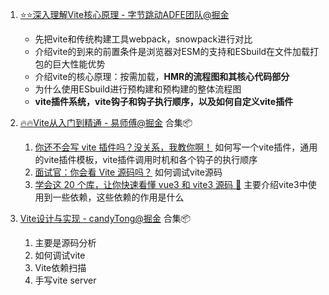 



1. [⭐️⭐️深入理解Vite核心原理 - 字节跳动ADFE团队@掘金](https://juejin.cn/post/7064853960636989454)
   - 先把vite和传统构建工具webpack，snowpack进行对比
   - 介绍vite的到来的前置条件是浏览器对ESM的支持和ESbuild在文件加载打包的巨大性能优势
   - 介绍vite的核心原理：按需加载，**HMR的流程图和其核心代码部分**
   - 为什么使用ESbuild进行预构建和预构建的整体流程图
   - **vite插件系统，vite钩子和钩子执行顺序，以及如何自定义vite插件**

2. [🔥🔥Vite从入门到精通 - 易师傅@掘金](https://juejin.cn/column/7074954144817086472) 合集📦
   1. [你还不会写 vite 插件吗？没关系，我教你啊！](https://juejin.cn/post/7103165205483356168) 如何写一个vite插件，通用的vite插件模板，vite插件调用时机和各个钩子的执行顺序
   2. [面试官：你会看 Vite 源码吗？](https://juejin.cn/post/7094984070999834655) 如何调试vite源码
   3. [学会这 20 个库，让你快速看懂 vue3 和 vite3 源码 🚀](https://juejin.cn/post/7124112069355372581) 主要介绍vite3中使用到一些依赖，这些依赖的作用是什么
3. [Vite设计与实现 - candyTong@掘金](https://juejin.cn/column/7064028495529115662) 合集📦
   1. 主要是源码分析
   2. 如何调试vite
   3. Vite依赖扫描
   4. 手写vite server